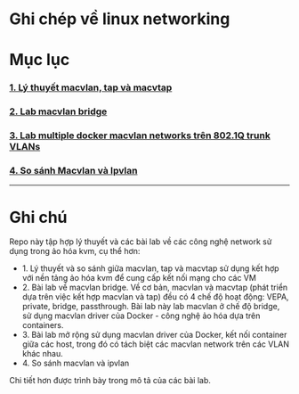 # Ghi chép về linux networking
# Mục lục
<h3><a href="https://github.com/hocchudong/networking-team/blob/master/ThaiPH/Linux%20Networking/ThaiPH_linux_networking_macvtap.md">1. Lý thuyết macvlan, tap và macvtap</a></h3>
<h3><a href="https://github.com/hocchudong/networking-team/blob/master/ThaiPH/Linux%20Networking/ThaiPH_docker_macvlan_bridge.md">2. Lab macvlan bridge</a></h3>
<h3><a href="https://github.com/hocchudong/networking-team/blob/master/ThaiPH/Linux%20Networking/ThaiPH_docker_macvlan_VLAN.md">3. Lab multiple docker macvlan networks trên 802.1Q trunk VLANs</a></h3>
<h3><a href="https://github.com/hocchudong/networking-team/blob/master/ThaiPH/Linux%20Networking/ThaiPH_macvlan_vs_ipvlan.md">4. So sánh Macvlan và Ipvlan</a></h3>

---

# Ghi chú
<div>
    Repo này tập hợp lý thuyết và các bài lab về các công nghệ network sử dụng trong ảo hóa kvm, cụ thể hơn:
    <ul>
        <li>1. Lý thuyết và so sánh giữa macvlan, tap và macvtap sử dụng kết hợp với nền tảng ảo hóa kvm để cung cấp kết nối mạng cho các VM</li>
        <li>2. Bài lab về macvlan bridge. Về cơ bản, macvlan và macvtap (phát triển dựa trên việc kết hợp macvlan và tap) đều có 4 chế độ hoạt động: VEPA, private, bridge, passthrough. Bài lab này lab macvlan ở chế độ bridge, sử dụng macvlan driver của Docker - công nghệ ảo hóa dựa trên containers.</li>
        <li>3. Bài lab mở rộng sử dụng macvlan driver của Docker, kết nối container giữa các host, trong đó có tách biệt các macvlan network trên các VLAN khác nhau.</li>
        <li>4. So sánh macvlan và ipvlan</li>
    </ul>
    Chi tiết hơn được trình bày trong mô tả của các bài lab.
</div>

